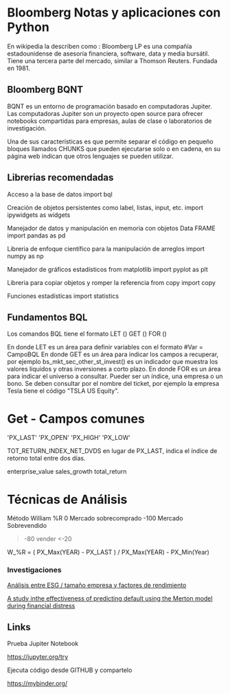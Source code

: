 # Bloomberg Notas y aplicaciones con Python

En wikipedia la describen como : Bloomberg LP es una compañía estadounidense de asesoría financiera, software, data y media bursátil. Tiene una tercera parte del mercado, similar a Thomson Reuters. Fundada en 1981.

## Bloomberg BQNT

BQNT es un entorno de programación basado en computadoras Jupiter. Las computadoras Jupiter son un proyecto open source para ofrecer notebooks compartidas para empresas, aulas de clase o laboratorios de investigación.

Una de sus características es que permite separar el código en pequeño bloques llamados CHUNKS que pueden ejecutarse solo o en cadena, en su página web indican que otros lenguajes se pueden utilizar.

## Librerias recomendadas

Acceso a la base de datos 
import bql

Creación de objetos persistentes como label, listas, input, etc.
import ipywidgets as widgets

Manejador de datos y manipulación en memoria con objetos Data FRAME
import pandas as pd

Libreria de enfoque científico para la manipulación de arreglos
import numpy as np

Manejador de gráficos estadísticos
from matplotlib import pyplot as plt

Libreria para copiar objetos y romper la referencia
from copy import copy

Funciones estadísticas
import statistics

## Fundamentos BQL

Los comandos BQL tiene el formato 
LET ()
GET ()
FOR ()

En donde LET es un área para definir variables con el  formato #Var = CampoBQL
En donde GET es un área para indicar los campos a recuperar, por ejemplo bs_mkt_sec_other_st_invest() es un indicador que muestra los valores líquidos y otras inversiones a corto plazo.
En donde FOR es un área para indicar el universo a consultar. Pueder ser un índice, una empresa o un bono. Se deben consultar por el nombre del ticket, por ejemplo la empresa Tesla tiene el código "TSLA US Equity".

# Get - Campos comunes

'PX_LAST' 
'PX_OPEN' 
'PX_HIGH'
'PX_LOW'

TOT_RETURN_INDEX_NET_DVDS  en lugar de PX_LAST, indica el índice de retorno total entre dos días.

enterprise_value
sales_growth
total_return

# Técnicas de Análisis
Método William %R
0 Mercado sobrecomprado
-100 Mercado Sobrevendido
>-80 vender <-20

W_%R = ( PX_Max(YEAR) - PX_LAST ) / PX_Max(YEAR) - PX_Min(Year) 

### Investigaciones

[Análisis entre ESG / tamaño empresa y factores de rendimiento](https://gupea.ub.gu.se/bitstream/2077/65529/1/gupea_2077_65529_1.pdf)

[A study inthe effectiveness of predicting default using the Merton model during financial distress](https://gupea.ub.gu.se/bitstream/2077/35973/1/gupea_2077_35973_1.pdf)

## Links

Prueba Jupiter Notebook

https://jupyter.org/try

Ejecuta código desde GITHUB y compartelo

https://mybinder.org/

